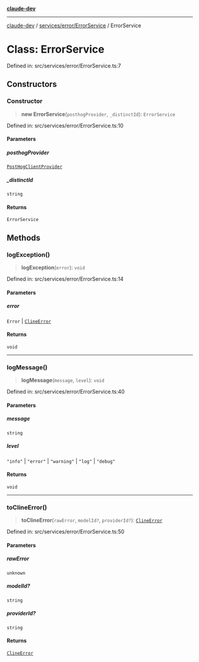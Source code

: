 [**claude-dev**](../../../../README.md)

***

[claude-dev](../../../../README.md) / [services/error/ErrorService](../README.md) / ErrorService

# Class: ErrorService

Defined in: src/services/error/ErrorService.ts:7

## Constructors

### Constructor

> **new ErrorService**(`posthogProvider`, `_distinctId`): `ErrorService`

Defined in: src/services/error/ErrorService.ts:10

#### Parameters

##### posthogProvider

[`PostHogClientProvider`](../../../posthog/PostHogClientProvider/classes/PostHogClientProvider.md)

##### \_distinctId

`string`

#### Returns

`ErrorService`

## Methods

### logException()

> **logException**(`error`): `void`

Defined in: src/services/error/ErrorService.ts:14

#### Parameters

##### error

`Error` | [`ClineError`](../../ClineError/classes/ClineError.md)

#### Returns

`void`

***

### logMessage()

> **logMessage**(`message`, `level`): `void`

Defined in: src/services/error/ErrorService.ts:40

#### Parameters

##### message

`string`

##### level

`"info"` | `"error"` | `"warning"` | `"log"` | `"debug"`

#### Returns

`void`

***

### toClineError()

> **toClineError**(`rawError`, `modelId?`, `providerId?`): [`ClineError`](../../ClineError/classes/ClineError.md)

Defined in: src/services/error/ErrorService.ts:50

#### Parameters

##### rawError

`unknown`

##### modelId?

`string`

##### providerId?

`string`

#### Returns

[`ClineError`](../../ClineError/classes/ClineError.md)
